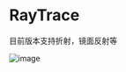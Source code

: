 # RayTrace
目前版本支持折射，镜面反射等


![image](https://github.com/Mrwanghao/RayTrace/tree/master/pics/basic9.png)


